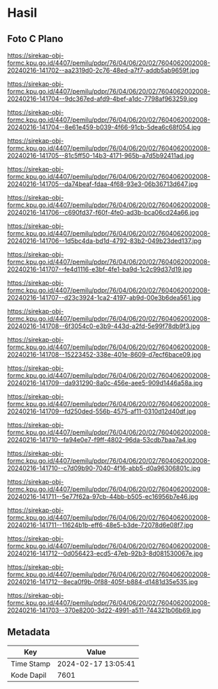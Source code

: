 # Hasil

## Foto C Plano

https://sirekap-obj-formc.kpu.go.id/4407/pemilu/pdpr/76/04/06/20/02/7604062002008-20240216-141702--aa2319d0-2c76-48ed-a7f7-addb5ab9659f.jpg

https://sirekap-obj-formc.kpu.go.id/4407/pemilu/pdpr/76/04/06/20/02/7604062002008-20240216-141704--9dc367ed-afd9-4bef-a1dc-7798af963259.jpg

https://sirekap-obj-formc.kpu.go.id/4407/pemilu/pdpr/76/04/06/20/02/7604062002008-20240216-141704--8e61e459-b039-4f66-91cb-5dea6c68f054.jpg

https://sirekap-obj-formc.kpu.go.id/4407/pemilu/pdpr/76/04/06/20/02/7604062002008-20240216-141705--81c5ff50-14b3-4171-965b-a7d5b92411ad.jpg

https://sirekap-obj-formc.kpu.go.id/4407/pemilu/pdpr/76/04/06/20/02/7604062002008-20240216-141705--da74beaf-fdaa-4f68-93e3-06b36713d647.jpg

https://sirekap-obj-formc.kpu.go.id/4407/pemilu/pdpr/76/04/06/20/02/7604062002008-20240216-141706--c690fd37-f60f-4fe0-ad3b-bca06cd24a66.jpg

https://sirekap-obj-formc.kpu.go.id/4407/pemilu/pdpr/76/04/06/20/02/7604062002008-20240216-141706--1d5bc4da-bd1d-4792-83b2-049b23ded137.jpg

https://sirekap-obj-formc.kpu.go.id/4407/pemilu/pdpr/76/04/06/20/02/7604062002008-20240216-141707--fe4d1116-e3bf-4fe1-ba9d-1c2c99d37d19.jpg

https://sirekap-obj-formc.kpu.go.id/4407/pemilu/pdpr/76/04/06/20/02/7604062002008-20240216-141707--d23c3924-1ca2-4197-ab9d-00e3b6dea561.jpg

https://sirekap-obj-formc.kpu.go.id/4407/pemilu/pdpr/76/04/06/20/02/7604062002008-20240216-141708--6f3054c0-e3b9-443d-a2fd-5e99f78db9f3.jpg

https://sirekap-obj-formc.kpu.go.id/4407/pemilu/pdpr/76/04/06/20/02/7604062002008-20240216-141708--15223452-338e-401e-8609-d7ecf6bace09.jpg

https://sirekap-obj-formc.kpu.go.id/4407/pemilu/pdpr/76/04/06/20/02/7604062002008-20240216-141709--da931290-8a0c-456e-aee5-909d1446a58a.jpg

https://sirekap-obj-formc.kpu.go.id/4407/pemilu/pdpr/76/04/06/20/02/7604062002008-20240216-141709--fd250ded-556b-4575-af11-0310d12d40df.jpg

https://sirekap-obj-formc.kpu.go.id/4407/pemilu/pdpr/76/04/06/20/02/7604062002008-20240216-141710--fa94e0e7-f9ff-4802-96da-53cdb7baa7a4.jpg

https://sirekap-obj-formc.kpu.go.id/4407/pemilu/pdpr/76/04/06/20/02/7604062002008-20240216-141710--c7d09b90-7040-4f16-abb5-d0a96306801c.jpg

https://sirekap-obj-formc.kpu.go.id/4407/pemilu/pdpr/76/04/06/20/02/7604062002008-20240216-141711--5e77f62a-97cb-44bb-b505-ec16956b7e46.jpg

https://sirekap-obj-formc.kpu.go.id/4407/pemilu/pdpr/76/04/06/20/02/7604062002008-20240216-141711--11624b1b-eff6-48e5-b3de-72078d6e08f7.jpg

https://sirekap-obj-formc.kpu.go.id/4407/pemilu/pdpr/76/04/06/20/02/7604062002008-20240216-141712--0d056423-ecd5-47eb-92b3-8d081530067e.jpg

https://sirekap-obj-formc.kpu.go.id/4407/pemilu/pdpr/76/04/06/20/02/7604062002008-20240216-141712--8eca0f9b-0f88-405f-b884-d1481d35e535.jpg

https://sirekap-obj-formc.kpu.go.id/4407/pemilu/pdpr/76/04/06/20/02/7604062002008-20240216-141703--370e8200-3d22-4991-a511-744321b06b69.jpg


## Metadata

| Key        | Value               |
| ---------- | ------------------- |
| Time Stamp | 2024-02-17 13:05:41 |
| Kode Dapil | 7601                |



